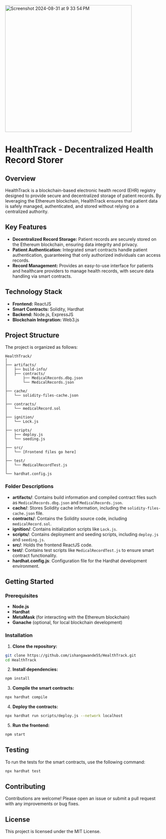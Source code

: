 
<img width="408" alt="Screenshot 2024-08-31 at 9 33 54 PM" src="https://github.com/user-attachments/assets/83ef4481-cf2b-4b94-9742-cc5899bad485">

# HealthTrack - Decentralized Health Record Storer

## Overview

HealthTrack is a blockchain-based electronic health record (EHR) registry designed to provide secure and decentralized storage of patient records. By leveraging the Ethereum blockchain, HealthTrack ensures that patient data is safely managed, authenticated, and stored without relying on a centralized authority.

## Key Features

- **Decentralized Record Storage:** Patient records are securely stored on the Ethereum blockchain, ensuring data integrity and privacy.
- **Patient Authentication:** Integrated smart contracts handle patient authentication, guaranteeing that only authorized individuals can access records.
- **Record Management:** Provides an easy-to-use interface for patients and healthcare providers to manage health records, with secure data handling via smart contracts.

## Technology Stack

- **Frontend:** ReactJS
- **Smart Contracts:** Solidity, Hardhat
- **Backend:** Node.js, ExpressJS
- **Blockchain Integration:** Web3.js

## Project Structure

The project is organized as follows:

```
HealthTrack/
│
├── artifacts/
│   ├── build-info/
│   ├── contracts/
│       ├── MedicalRecords.dbg.json
│       └── MedicalRecords.json
│
├── cache/
│   └── solidity-files-cache.json
│
├── contracts/
│   └── medicalRecord.sol
│
├── ignition/
│   └── Lock.js
│
├── scripts/
│   ├── deploy.js
│   └── seeding.js
│
├── src/
│   └── [Frontend files go here]
│
├── test/
│   └── MedicalRecordTest.js
│
└── hardhat.config.js
```

### Folder Descriptions

- **artifacts/**: Contains build information and compiled contract files such as `MedicalRecords.dbg.json` and `MedicalRecords.json`.
- **cache/**: Stores Solidity cache information, including the `solidity-files-cache.json` file.
- **contracts/**: Contains the Solidity source code, including `medicalRecord.sol`.
- **ignition/**: Contains initialization scripts like `Lock.js`.
- **scripts/**: Contains deployment and seeding scripts, including `deploy.js` and `seeding.js`.
- **src/**: Holds the frontend ReactJS code.
- **test/**: Contains test scripts like `MedicalRecordTest.js` to ensure smart contract functionality.
- **hardhat.config.js**: Configuration file for the Hardhat development environment.

## Getting Started

### Prerequisites

- **Node.js**
- **Hardhat**
- **MetaMask** (for interacting with the Ethereum blockchain)
- **Ganache** (optional, for local blockchain development)

### Installation

1. **Clone the repository:**

```bash
git clone https://github.com/ishangawande55/HealthTrack.git
cd HealthTrack
```

2. **Install dependencies:**

```bash
npm install
```

3. **Compile the smart contracts:**

```bash
npx hardhat compile
```

4. **Deploy the contracts:**

```bash
npx hardhat run scripts/deploy.js --network localhost
```

5. **Run the frontend:**

```bash
npm start
```

## Testing

To run the tests for the smart contracts, use the following command:

```bash
npx hardhat test
```

## Contributing

Contributions are welcome! Please open an issue or submit a pull request with any improvements or bug fixes.

## License

This project is licensed under the MIT License.
```
